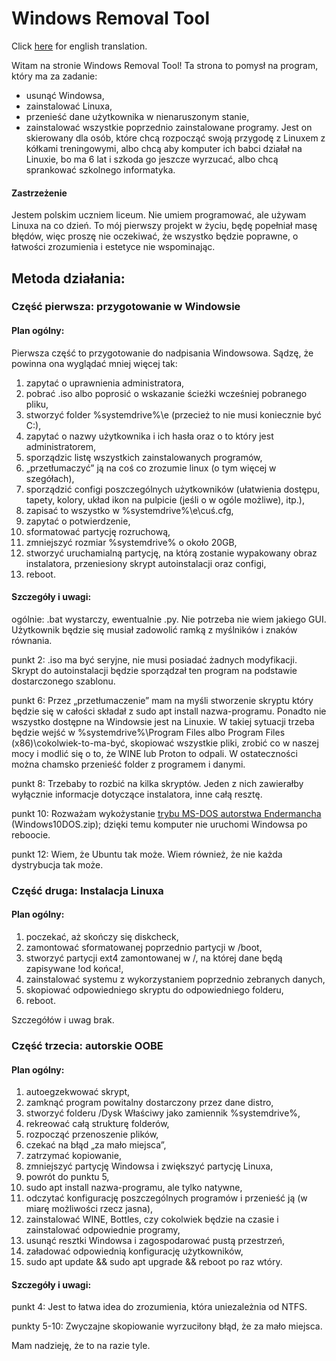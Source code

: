 # Windows Removal Tool
Click [here](READMEen.md) for english translation.

Witam na stronie Windows Removal Tool! Ta strona to pomysł na program, który ma za zadanie:
- usunąć Windowsa,
- zainstalować Linuxa,
- przenieść dane użytkownika w nienaruszonym stanie,
- zainstalować wszystkie poprzednio zainstalowane programy.
Jest on skierowany dla osób, które chcą rozpocząć swoją przygodę z Linuxem z kółkami treningowymi, albo chcą aby komputer ich babci działał na Linuxie, bo ma 6 lat i szkoda go jeszcze wyrzucać, albo chcą sprankować szkolnego informatyka.

#### Zastrzeżenie
Jestem polskim uczniem liceum. Nie umiem programować, ale używam Linuxa na co dzień. To mój pierwszy projekt w życiu, będę popełniał masę błędów, więc proszę nie oczekiwać, że wszystko będzie poprawne, o łatwości zrozumienia i estetyce nie wspominając.

## Metoda działania:

### Część pierwsza: przygotowanie w Windowsie

#### Plan ogólny:

Pierwsza część to przygotowanie do nadpisania Windowsowa. Sądzę, że powinna ona wyglądać mniej więcej tak:
1. zapytać o uprawnienia administratora,
2. pobrać .iso albo poprosić o wskazanie ścieżki wcześniej pobranego pliku,
3. stworzyć folder %systemdrive%\e (przecież to nie musi koniecznie być C:\),
4. zapytać o nazwy użytkownika i ich hasła oraz o to który jest administratorem,
5. sporządzic listę wszystkich zainstalowanych programów,
6. „przetłumaczyć” ją na coś co zrozumie linux (o tym więcej w szegółach),
7. sporządzić configi poszczególnych użytkowników (ułatwienia dostępu, tapety, kolory, układ ikon na pulpicie (jeśli o w ogóle możliwe), itp.),
8. zapisać to wszystko w %systemdrive%\e\cuś.cfg,
9. zapytać o potwierdzenie,
10. sformatować partycję rozruchową,
11. zmniejszyć rozmiar %systemdrive% o około 20GB,
12. stworzyć uruchamialną partycję, na którą zostanie wypakowany obraz instalatora, przeniesiony skrypt autoinstalacji oraz configi,
13. reboot.

#### Szczegóły i uwagi: 

ogólnie: .bat wystarczy, ewentualnie .py. Nie potrzeba nie wiem jakiego GUI. Użytkownik będzie się musiał zadowolić ramką z myślników i znaków równania.

punkt 2: .iso ma być seryjne, nie musi posiadać żadnych modyfikacji. Skrypt do autoinstalacji będzie sporządzał ten program na podstawie dostarczonego szablonu.

punkt 6: Przez „przetłumaczenie” mam na myśli stworzenie skryptu który będzie się w całości składał z sudo apt install nazwa-programu. Ponadto nie wszystko dostępne na Windowsie jest na Linuxie. W takiej sytuacji trzeba będzie wejść w %systemdrive%\Program Files albo Program Files (x86)\cokolwiek-to-ma-być, skopiować wszystkie pliki, zrobić co w naszej mocy i modlić się o to, że WINE lub Proton to odpali. W ostateczności można chamsko przenieść folder z programem i danymi. 

punkt 8: Trzebaby to rozbić na kilka skryptów. Jeden z nich zawierałby wyłącznie informacje dotyczące instalatora, inne całą resztę. 

punkt 10: Rozważam wykożystanie [trybu MS-DOS autorstwa Endermancha](https://dl.malwarewatch.org/multipurpose/) (Windows10DOS.zip); dzięki temu komputer nie uruchomi Windowsa po reboocie.

punkt 12: Wiem, że Ubuntu tak może. Wiem również, że nie każda dystrybucja tak może.

### Część druga: Instalacja Linuxa

#### Plan ogólny:

1. poczekać, aż skończy się diskcheck,
2. zamontować sformatowanej poprzednio partycji w /boot,
3. stworzyć partycji ext4 zamontowanej w /, na której dane będą zapisywane !od końca!,
4. zainstalować systemu z wykorzystaniem poprzednio zebranych danych,
5. skopiować odpowiedniego skryptu do odpowiedniego folderu,
6. reboot.

Szczegółów i uwag brak.

### Część trzecia: autorskie OOBE

#### Plan ogólny:

1. autoegzekwować skrypt,
2. zamknąć program powitalny dostarczony przez dane distro,
3. stworzyć folderu /Dysk Właściwy jako zamiennik %systemdrive%,
4. rekreować całą strukturę folderów,
5. rozpocząć przenoszenie plików,
6. czekać na błąd „za mało miejsca”,
7. zatrzymać kopiowanie,
8. zmniejszyć partycję Windowsa i zwiększyć partycję Linuxa,
9. powrót do punktu 5,
10. sudo apt install nazwa-programu, ale tylko natywne,
11. odczytać konfigurację poszczególnych programów i przenieść ją (w miarę możliwości rzecz jasna),
12. zainstalować WINE, Bottles, czy cokolwiek będzie na czasie i zainstalować odpowiednie programy,
13. usunąć resztki Windowsa i zagospodarować pustą przestrzeń,
14. załadować odpowiednią konfigurację użytkowników, 
15. sudo apt update && sudo apt upgrade && reboot po raz wtóry.

#### Szczegóły i uwagi:

punkt 4: Jest to łatwa idea do zrozumienia, która uniezależnia od NTFS.

punkty 5-10: Zwyczajne skopiowanie wyrzuciłony błąd, że za mało miejsca. 

Mam nadzieję, że to na razie tyle.
